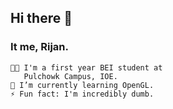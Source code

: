 ## Hi there 👋
### It me, Rijan.
```
👨‍💻 I'm a first year BEI student at 
   Pulchowk Campus, IOE.
🌱 I’m currently learning OpenGL.
⚡ Fun fact: I'm incredibly dumb.
```

